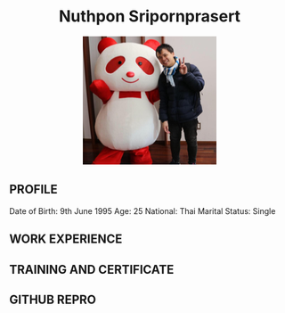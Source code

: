 
<h1 align="center">Nuthpon Sripornprasert</h1>
<p align="center">
<img src="/picture/29314707_1726010667442216_1047016552009145206_n.jpg" alt="drawing" width="240" height="230"/>
</p>

## PROFILE
  Date of Birth: 9th June 1995
  Age: 25
  National: Thai
  Marital Status: Single

<h2>WORK EXPERIENCE</h2>

<h2>TRAINING AND CERTIFICATE</h2>

<h2>GITHUB REPRO</h2>